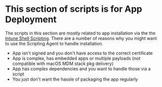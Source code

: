 # This section of scripts is for App Deployment

The scripts in this section are mostly related to app installation via the the [Intune Shell Scripting](https://docs.microsoft.com/en-us/mem/intune/apps/macos-shell-scripts). There are a number of reasons why you might want to use the Scripting Agent to handle installation.

- App isn't signed and you don't have access to the correct certificate
- App is complex, has embedded apps or multiple payloads (not compatible with macOS MDM stack pkg delivery)
- App has complex dependencies and you want to handle those via a script
- You just don't want the hassle of packaging the app regularly
